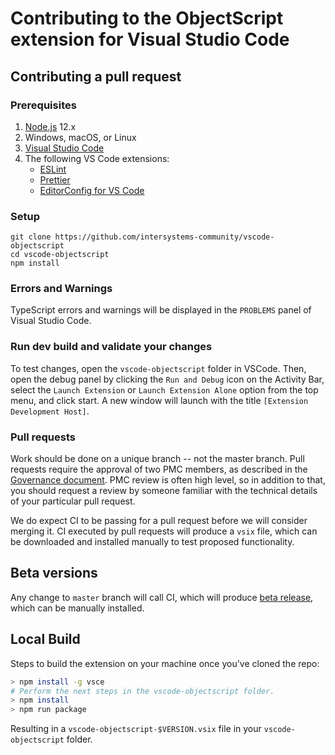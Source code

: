 # Contributing to the ObjectScript extension for Visual Studio Code

## Contributing a pull request

### Prerequisites

1. [Node.js](https://nodejs.org/) 12.x
1. Windows, macOS, or Linux
1. [Visual Studio Code](https://code.visualstudio.com/)
1. The following VS Code extensions:
    - [ESLint](https://marketplace.visualstudio.com/items?itemName=dbaeumer.vscode-eslint)
    - [Prettier](https://marketplace.visualstudio.com/items?itemName=esbenp.prettier-vscode)
    - [EditorConfig for VS Code](https://marketplace.visualstudio.com/items?itemName=EditorConfig.EditorConfig)

### Setup

```shell
git clone https://github.com/intersystems-community/vscode-objectscript
cd vscode-objectscript
npm install
```

### Errors and Warnings

TypeScript errors and warnings will be displayed in the `PROBLEMS` panel of Visual Studio Code.

### Run dev build and validate your changes

To test changes, open the `vscode-objectscript` folder in VSCode.
Then, open the debug panel by clicking the `Run and Debug` icon on the Activity Bar, select the `Launch Extension` or `Launch Extension Alone`
option from the top menu, and click start. A new window will launch with the title
`[Extension Development Host]`.

### Pull requests

Work should be done on a unique branch -- not the master branch. Pull requests require the approval of two PMC members, as described in the [Governance document](GOVERNANCE.md). PMC review is often high level, so in addition to that, you should request a review by someone familiar with the technical details of your particular pull request. 

We do expect CI to be passing for a pull request before we will consider merging it. CI executed by pull requests will produce a `vsix` file, which can be downloaded and installed manually to test proposed functionality.

## Beta versions

Any change to `master` branch will call CI, which will produce [beta release](https://github.com/intersystems-community/vscode-objectscript/releases), which can be manually installed.

## Local Build

Steps to build the extension on your machine once you've cloned the repo:

```bash
> npm install -g vsce
# Perform the next steps in the vscode-objectscript folder.
> npm install
> npm run package
```

Resulting in a `vscode-objectscript-$VERSION.vsix` file in your `vscode-objectscript` folder.
